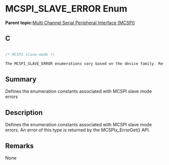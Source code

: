 # MCSPI\_SLAVE\_ERROR Enum

**Parent topic:**[Multi Channel Serial Peripheral Interface \(MCSPI\)](GUID-A3A5277D-BAE3-4BD0-91E9-D4E7E0608BE7.md)

## C

```c

/* MCSPI slave mode */

The MCSPI_SLAVE_ERROR enumerations vary based on the device family. Refer the generated header file for the actual MCSPI_SLAVE_ERROR enumerator constants.

```

## Summary

Defines the enumeration constants associated with MCSPI slave mode errors

## Description

Defines the enumeration constants associated with MCSPI slave mode errors. An error of this type is returned by the MCSPIx\_ErrorGet\(\) API.

## Remarks

None

